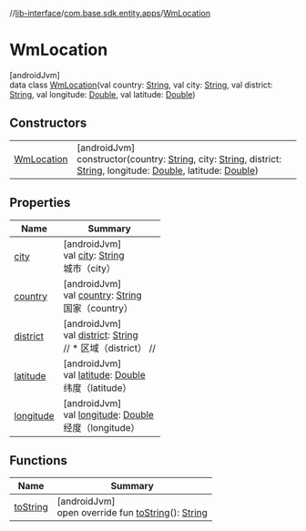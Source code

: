 //[lib-interface](../../../index.md)/[com.base.sdk.entity.apps](../index.md)/[WmLocation](index.md)

# WmLocation

[androidJvm]\
data class [WmLocation](index.md)(val country: [String](https://kotlinlang.org/api/latest/jvm/stdlib/kotlin/-string/index.html), val city: [String](https://kotlinlang.org/api/latest/jvm/stdlib/kotlin/-string/index.html), val district: [String](https://kotlinlang.org/api/latest/jvm/stdlib/kotlin/-string/index.html), val longitude: [Double](https://kotlinlang.org/api/latest/jvm/stdlib/kotlin/-double/index.html), val latitude: [Double](https://kotlinlang.org/api/latest/jvm/stdlib/kotlin/-double/index.html))

## Constructors

| | |
|---|---|
| [WmLocation](-wm-location.md) | [androidJvm]<br>constructor(country: [String](https://kotlinlang.org/api/latest/jvm/stdlib/kotlin/-string/index.html), city: [String](https://kotlinlang.org/api/latest/jvm/stdlib/kotlin/-string/index.html), district: [String](https://kotlinlang.org/api/latest/jvm/stdlib/kotlin/-string/index.html), longitude: [Double](https://kotlinlang.org/api/latest/jvm/stdlib/kotlin/-double/index.html), latitude: [Double](https://kotlinlang.org/api/latest/jvm/stdlib/kotlin/-double/index.html)) |

## Properties

| Name | Summary |
|---|---|
| [city](city.md) | [androidJvm]<br>val [city](city.md): [String](https://kotlinlang.org/api/latest/jvm/stdlib/kotlin/-string/index.html)<br>城市（city） |
| [country](country.md) | [androidJvm]<br>val [country](country.md): [String](https://kotlinlang.org/api/latest/jvm/stdlib/kotlin/-string/index.html)<br>国家（country） |
| [district](district.md) | [androidJvm]<br>val [district](district.md): [String](https://kotlinlang.org/api/latest/jvm/stdlib/kotlin/-string/index.html)<br>//     * 区域（district） // |
| [latitude](latitude.md) | [androidJvm]<br>val [latitude](latitude.md): [Double](https://kotlinlang.org/api/latest/jvm/stdlib/kotlin/-double/index.html)<br>纬度（latitude） |
| [longitude](longitude.md) | [androidJvm]<br>val [longitude](longitude.md): [Double](https://kotlinlang.org/api/latest/jvm/stdlib/kotlin/-double/index.html)<br>经度（longitude） |

## Functions

| Name | Summary |
|---|---|
| [toString](to-string.md) | [androidJvm]<br>open override fun [toString](to-string.md)(): [String](https://kotlinlang.org/api/latest/jvm/stdlib/kotlin/-string/index.html) |
